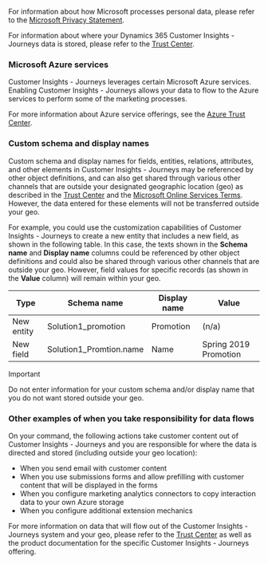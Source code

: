 For information about how Microsoft processes personal data, please refer to the [Microsoft Privacy Statement](https://privacy.microsoft.com/privacystatement).

For information about where your Dynamics 365 Customer Insights - Journeys data is stored, please refer to the [Trust Center](https://www.microsoft.com/TrustCenter/Privacy/dynamics365-marketing).

### Microsoft Azure services

Customer Insights - Journeys leverages certain Microsoft Azure services. Enabling Customer Insights - Journeys allows your data to flow to the Azure services to perform some of the marketing processes.

For more information about Azure service offerings, see the [Azure Trust Center](https://azure.microsoft.com/overview/trusted-cloud/).

### Custom schema and display names

Custom schema and display names for fields, entities, relations, attributes, and other elements in Customer Insights - Journeys may be referenced by other object definitions, and can also get shared through various other channels that are outside your designated geographic location (geo) as described in the [Trust Center](https://www.microsoft.com/TrustCenter/Privacy/dynamics365-marketing) and the [Microsoft Online Services Terms](https://www.microsoftvolumelicensing.com/DocumentSearch.aspx?Mode=3&DocumentTypeId=46&ShowArchived=true).  However, the data entered for these elements will not be transferred outside your geo.

For example, you could use the customization capabilities of Customer Insights - Journeys to create a new entity that includes a new field, as shown in the following table.  In this case, the texts shown in the **Schema name** and **Display name** columns could be referenced by other object definitions and could also be shared through various other channels that are outside your geo.  However, field values for specific records (as shown in the **Value** column) will remain within your geo.

| Type | Schema name | Display name | Value |
|---|---|---|---|
| New entity | Solution1_promotion | Promotion | (n/a) |
| New field | Solution1_Promtion.name | Name | Spring 2019 Promotion |

> [!IMPORTANT]
> Do not enter information for your custom schema and/or display name that you do not want stored outside your geo.

### Other examples of when you take responsibility for data flows

On your command, the following actions take customer content out of Customer Insights - Journeys and you are responsible for where the data is directed and stored (including outside your geo location):

- When you send email with customer content
- When you use submissions forms and allow prefilling with customer content that will be displayed in the forms
- When you configure marketing analytics connectors to copy interaction data to your own Azure storage
- When you configure additional extension mechanics

For more information on data that will flow out of the Customer Insights - Journeys system and your geo, please refer to the [Trust Center](https://www.microsoft.com/TrustCenter/Privacy/dynamics365-marketing) as well as the product documentation for the specific Customer Insights - Journeys offering.
